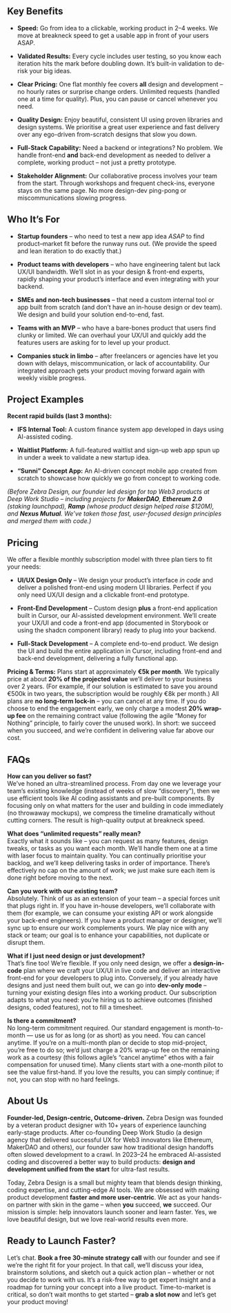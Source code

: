 

## Key Benefits

- **Speed:** Go from idea to a clickable, working product in 2–4 weeks. We move at breakneck speed to get a usable app in front of your users ASAP.
    
- **Validated Results:** Every cycle includes user testing, so you know each iteration hits the mark before doubling down. It’s built-in validation to de-risk your big ideas.
    
- **Clear Pricing:** One flat monthly fee covers **all** design and development – no hourly rates or surprise change orders. Unlimited requests (handled one at a time for quality). Plus, you can pause or cancel whenever you need.
    
- **Quality Design:** Enjoy beautiful, consistent UI using proven libraries and design systems. We prioritise a great user experience and fast delivery over any ego-driven from-scratch designs that slow you down.
    
- **Full-Stack Capability:** Need a backend or integrations? No problem. We handle front-end **and** back-end development as needed to deliver a complete, working product – not just a pretty prototype.
    
- **Stakeholder Alignment:** Our collaborative process involves your team from the start. Through workshops and frequent check-ins, everyone stays on the same page. No more design-dev ping-pong or miscommunications slowing progress.
    

## Who It’s For

- **Startup founders** – who need to test a new app idea _ASAP_ to find product–market fit before the runway runs out. (We provide the speed and lean iteration to do exactly that.)
    
- **Product teams with developers** – who have engineering talent but lack UX/UI bandwidth. We’ll slot in as your design & front-end experts, rapidly shaping your product’s interface and even integrating with your backend.
    
- **SMEs and non-tech businesses** – that need a custom internal tool or app built from scratch (and don’t have an in-house design or dev team). We design and build your solution end-to-end, fast.
    
- **Teams with an MVP** – who have a bare-bones product that users find clunky or limited. We can overhaul your UX/UI and quickly add the features users are asking for to level up your product.
    
- **Companies stuck in limbo** – after freelancers or agencies have let you down with delays, miscommunication, or lack of accountability. Our integrated approach gets your product moving forward again with weekly visible progress.
    

## Project Examples

**Recent rapid builds (last 3 months):**

- **IFS Internal Tool:** A custom finance system app developed in days using AI-assisted coding.
    
- **Waitlist Platform:** A full-featured waitlist and sign-up web app spun up in under a week to validate a new startup idea.
    
- **“Sunni” Concept App:** An AI-driven concept mobile app created from scratch to showcase how quickly we go from concept to working code.
    

_(Before Zebra Design, our founder led design for top Web3 products at Deep Work Studio – including projects for **MakerDAO**, **Ethereum 2.0** (staking launchpad), **Ramp** (whose product design helped raise $120M), and **Nexus Mutual**. We’ve taken those fast, user-focused design principles and merged them with code.)_

## Pricing

We offer a flexible monthly subscription model with three plan tiers to fit your needs:

- **UI/UX Design Only** – We design your product’s interface _in code_ and deliver a polished front-end using modern UI libraries. Perfect if you only need UX/UI design and a clickable front-end prototype.
    
- **Front-End Development** – Custom design **plus** a front-end application built in Cursor, our AI-assisted development environment. We’ll create your UX/UI and code a front-end app (documented in Storybook or using the shadcn component library) ready to plug into your backend.
    
- **Full-Stack Development** – A complete end-to-end product. We design the UI and build the entire application in Cursor, including front-end and back-end development, delivering a fully functional app.
    

**Pricing & Terms:** Plans start at approximately **€5k per month**. We typically price at about **20% of the projected value** we’ll deliver to your business over 2 years. (For example, if our solution is estimated to save you around €500k in two years, the subscription would be roughly €8k per month.) All plans are **no long-term lock-in** – you can cancel at any time. If you do choose to end the engagement early, we only charge a modest **20% wrap-up fee** on the remaining contract value (following the agile “Money for Nothing” principle, to fairly cover the unused work). In short: we succeed when you succeed, and we’re confident in delivering value far above our cost.

## FAQs

**How can you deliver so fast?**  
We’ve honed an ultra-streamlined process. From day one we leverage your team’s existing knowledge (instead of weeks of slow “discovery”), then we use efficient tools like AI coding assistants and pre-built components. By focusing only on what matters for the user and building in code immediately (no throwaway mockups), we compress the timeline dramatically without cutting corners. The result is high-quality output at breakneck speed.

**What does “unlimited requests” really mean?**  
Exactly what it sounds like – you can request as many features, design tweaks, or tasks as you want each month. We’ll handle them one at a time with laser focus to maintain quality. You can continually prioritise your backlog, and we’ll keep delivering tasks in order of importance. There’s effectively no cap on the amount of work; we just make sure each item is done right before moving to the next.

**Can you work with our existing team?**  
Absolutely. Think of us as an extension of your team – a special forces unit that plugs right in. If you have in-house developers, we’ll collaborate with them (for example, we can consume your existing API or work alongside your back-end engineers). If you have a product manager or designer, we’ll sync up to ensure our work complements yours. We play nice with any stack or team; our goal is to enhance your capabilities, not duplicate or disrupt them.

**What if I just need design or just development?**  
That’s fine too! We’re flexible. If you only need design, we offer a **design-in-code** plan where we craft your UX/UI in live code and deliver an interactive front-end for your developers to plug into. Conversely, if you already have designs and just need them built out, we can go into **dev-only mode** – turning your existing design files into a working product. Our subscription adapts to what you need: you’re hiring us to achieve outcomes (finished designs, coded features), not to fill a timesheet.

**Is there a commitment?**  
No long-term commitment required. Our standard engagement is month-to-month — use us for as long (or as short) as you need. You can cancel anytime. If you’re on a multi-month plan or decide to stop mid-project, you’re free to do so; we’d just charge a 20% wrap-up fee on the remaining work as a courtesy (this follows agile’s “cancel anytime” ethos with a fair compensation for unused time). Many clients start with a one-month pilot to see the value first-hand. If you love the results, you can simply continue; if not, you can stop with no hard feelings.

## About Us

**Founder-led, Design-centric, Outcome-driven.** Zebra Design was founded by a veteran product designer with 10+ years of experience launching early-stage products. After co-founding Deep Work Studio (a design agency that delivered successful UX for Web3 innovators like Ethereum, MakerDAO and others), our founder saw how traditional design handoffs often slowed development to a crawl. In 2023–24 he embraced AI-assisted coding and discovered a better way to build products: **design and development unified from the start** for ultra-fast results.

Today, Zebra Design is a small but mighty team that blends design thinking, coding expertise, and cutting-edge AI tools. We are obsessed with making product development **faster and more user-centric**. We act as your hands-on partner with skin in the game – when **you** succeed, **we** succeed. Our mission is simple: help innovators launch sooner and learn faster. Yes, we love beautiful design, but we love real-world results even more.

## Ready to Launch Faster?

Let’s chat. **Book a free 30-minute strategy call** with our founder and see if we’re the right fit for your project. In that call, we’ll discuss your idea, brainstorm solutions, and sketch out a quick action plan – whether or not you decide to work with us. It’s a risk-free way to get expert insight and a roadmap for turning your concept into a live product. Time-to-market is critical, so don’t wait months to get started – **grab a slot now** and let’s get your product moving!